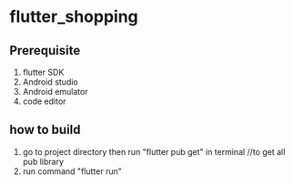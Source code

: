 # flutter_shopping

## Prerequisite
1. flutter SDK
2. Android studio
3. Android emulator
4. code editor

## how to build
1. go to project directory then run "flutter pub get" in terminal //to get all pub library
2. run command "flutter run" 